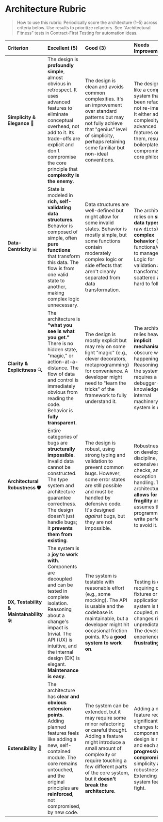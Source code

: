 # Architecture Rubric

> How to use this rubric: Periodically score the architecture (1–5) across criteria below. Use results to prioritize refactors. See “Architectural Fitness” tests in Contract-First Testing for automation ideas.

| Criterion | Excellent (5) | Good (3) | Needs Improvement (1) |
| :--- | :--- | :--- | :--- |
| **Simplicity & Elegance** 🧠 | The design is **profoundly simple**, almost obvious in retrospect. It uses advanced features to eliminate conceptual overhead, not add to it. Its trade-offs are explicit and don't compromise the core principle that **complexity is the enemy**. | The design is clean and avoids common complexities. It's an improvement over standard patterns but may not fully achieve that "genius" level of simplicity, perhaps retaining some familiar but non-ideal conventions. | The design feels like a complex system that has been refactored, not re-imagined. It either adds complexity to use advanced features or avoids them, resulting in boilerplate and a compromised core philosophy. |
| **Data-Centricity** 📊 | State is modeled in **rich, self-validating data structures**. Behavior is composed of simple, often **pure functions** that transform this data. The flow is from one valid state to another, making complex logic unnecessary. | Data structures are well-defined but might allow for some invalid states. Behavior is mostly simple, but some functions contain moderately complex logic or side effects that aren't cleanly separated from data transformation. | The architecture relies on **simple data types** (e.g., raw `dict`s) and **complex behavior** (large functions/classes) to manage state. Logic for validation and transformation is scattered and hard to follow. |
| **Clarity & Explicitness** 🔍 | The architecture is **"what you see is what you get."** There is no hidden state, "magic," or action-at-a-distance. The flow of data and control is immediately obvious from reading the code. Behavior is **fully transparent**. | The design is mostly explicit but may rely on some light "magic" (e.g., clever decorators, metaprogramming) for convenience. A developer might need to "learn the tricks" of the framework to fully understand it. | The architecture relies heavily on **implicit mechanisms** that obscure what is happening. Reasoning about the system requires a debugger or deep knowledge of its internal machinery. The system is opaque. |
| **Architectural Robustness** 🛡️ | Entire categories of bugs are **structurally impossible**. Invalid data cannot be constructed. The type system and architecture guarantee correctness. The design doesn't just handle bugs; it **prevents them from existing**. | The design is robust, using strong typing and validation to prevent common bugs. However, some error states are still possible and must be handled by defensive code. It's designed *against* bugs, but they are not impossible. | Robustness relies on developer discipline, extensive runtime checks, and exception handling. The architecture **allows for fragility** and assumes the programmer will write perfect code to avoid it. |
| **DX, Testability & Maintainability** 🛠️ | The system is a **joy to work with**. Components are decoupled and can be tested in complete isolation. Reasoning about a change's impact is trivial. The API (UX) is intuitive, and the internal design (DX) is elegant. **Maintenance is easy**. | The system is testable with reasonable effort (e.g., some mocking). The API is usable and the codebase is maintainable, but a developer might hit occasional friction points. It's a **good system to work on**. | Testing is difficult, requiring complex fixtures or a live application. The system is tightly coupled, making changes risky and unpredictable. The developer experience is **frustrating**. |
| **Extensibility** 🧩 | The architecture has **clear and obvious extension points**. Adding planned features feels like adding a new, self-contained module. The core remains untouched, and the original principles are **reinforced**, not compromised, by new code. | The system can be extended, but it may require some minor refactoring or careful thought. Adding a feature might introduce a small amount of complexity or require touching a few different parts of the core system, but it **doesn't break the architecture**. | Adding a new feature requires significant changes to core components. The design is rigid, and each addition **progressively compromises** its simplicity and robustness. Extending the system feels like a fight. |
